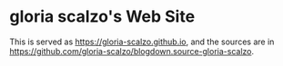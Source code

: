 # gloria scalzo's Web Site

This is served as https://gloria-scalzo.github.io, and the sources are in https://github.com/gloria-scalzo/blogdown.source-gloria-scalzo.
